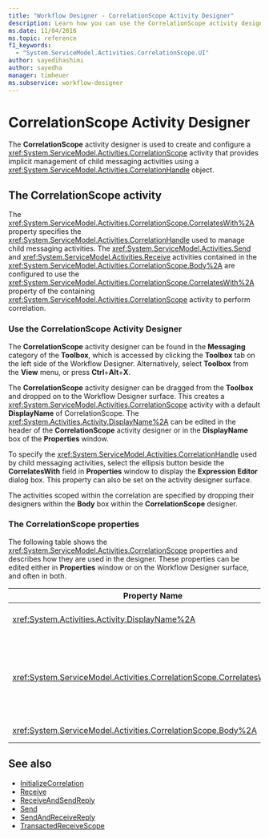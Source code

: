 ```yaml
---
title: "Workflow Designer - CorrelationScope Activity Designer"
description: Learn how you can use the CorrelationScope activity designer to create and configure a CorrelationScope activity.
ms.date: 11/04/2016
ms.topic: reference
f1_keywords:
  - "System.ServiceModel.Activities.CorrelationScope.UI"
author: sayedihashimi
author: sayedha
manager: timheuer
ms.subservice: workflow-designer
---
```

# CorrelationScope Activity Designer

The **CorrelationScope** activity designer is used to create and configure a <xref:System.ServiceModel.Activities.CorrelationScope> activity that provides implicit management of child messaging activities using a <xref:System.ServiceModel.Activities.CorrelationHandle> object.

## The CorrelationScope activity

The <xref:System.ServiceModel.Activities.CorrelationScope.CorrelatesWith%2A> property specifies the <xref:System.ServiceModel.Activities.CorrelationHandle> used to manage child messaging activities. The <xref:System.ServiceModel.Activities.Send> and <xref:System.ServiceModel.Activities.Receive> activities contained in the <xref:System.ServiceModel.Activities.CorrelationScope.Body%2A> are configured to use the <xref:System.ServiceModel.Activities.CorrelationScope.CorrelatesWith%2A> property of the containing <xref:System.ServiceModel.Activities.CorrelationScope> activity to perform correlation.

### Use the CorrelationScope Activity Designer

The **CorrelationScope** activity designer can be found in the **Messaging** category of the **Toolbox**, which is accessed by clicking the **Toolbox** tab on the left side of the Workflow Designer. Alternatively, select **Toolbox** from the **View** menu, or press **Ctrl**+**Alt**+**X**.

The **CorrelationScope** activity designer can be dragged from the **Toolbox** and dropped on to the Workflow Designer surface. This creates a <xref:System.ServiceModel.Activities.CorrelationScope> activity with a default **DisplayName** of CorrelationScope. The <xref:System.Activities.Activity.DisplayName%2A> can be edited in the header of the **CorrelationScope** activity designer or in the **DisplayName** box of the **Properties** window.

To specify the <xref:System.ServiceModel.Activities.CorrelationHandle> used by child messaging activities, select the ellipsis button beside the **CorrelatesWith** field in **Properties** window to display the **Expression Editor** dialog box. This property can also be set on the activity designer surface.

The activities scoped within the correlation are specified by dropping their designers within the **Body** box within the **CorrelationScope** designer.

### The CorrelationScope properties

The following table shows the <xref:System.ServiceModel.Activities.CorrelationScope> properties and describes how they are used in the designer. These properties can be edited either in **Properties** window or on the Workflow Designer surface, and often in both.

|Property Name|Required|Usage|
|-|--------------|-|
|<xref:System.Activities.Activity.DisplayName%2A>|False|The optional friendly name of the <xref:System.ServiceModel.Activities.InitializeCorrelation> activity.|
|<xref:System.ServiceModel.Activities.CorrelationScope.CorrelatesWith%2A>|False|Specifies the <xref:System.ServiceModel.Activities.CorrelationHandle> used to manage child messaging activities. If you do not set this property, <xref:System.ServiceModel.Activities.CorrelationScope> creates an implicit <xref:System.ServiceModel.Activities.CorrelationHandle> automatically.|
|<xref:System.ServiceModel.Activities.CorrelationScope.Body%2A>|False|Specifies the activities within the scope of the correlation.|

## See also

- [InitializeCorrelation](../workflow-designer/initializecorrelation-activity-designer.md)
- [Receive](../workflow-designer/receive-activity-designer.md)
- [ReceiveAndSendReply](../workflow-designer/receiveandsendreply-template-designer.md)
- [Send](../workflow-designer/send-activity-designer.md)
- [SendAndReceiveReply](../workflow-designer/sendandreceivereply-template-designer.md)
- [TransactedReceiveScope](../workflow-designer/transactedreceivescope-activity-designer.md)